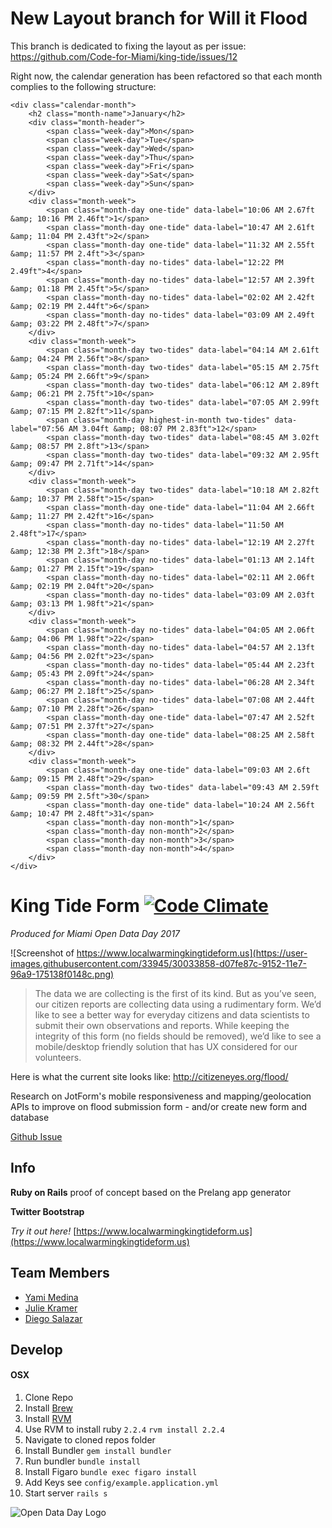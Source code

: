 # New Layout branch for Will it Flood

This branch is dedicated to fixing the layout as per issue: https://github.com/Code-for-Miami/king-tide/issues/12

Right now, the calendar generation has been refactored so that each month complies to the following structure:

```
<div class="calendar-month">
    <h2 class="month-name">January</h2>
    <div class="month-header">
        <span class="week-day">Mon</span>
        <span class="week-day">Tue</span>
        <span class="week-day">Wed</span>
        <span class="week-day">Thu</span>
        <span class="week-day">Fri</span>
        <span class="week-day">Sat</span>
        <span class="week-day">Sun</span>
    </div>
    <div class="month-week">
        <span class="month-day one-tide" data-label="10:06 AM 2.67ft &amp; 10:16 PM 2.46ft">1</span>
        <span class="month-day one-tide" data-label="10:47 AM 2.61ft &amp; 11:04 PM 2.43ft">2</span>
        <span class="month-day one-tide" data-label="11:32 AM 2.55ft &amp; 11:57 PM 2.4ft">3</span>
        <span class="month-day no-tides" data-label="12:22 PM 2.49ft">4</span>
        <span class="month-day no-tides" data-label="12:57 AM 2.39ft &amp; 01:18 PM 2.45ft">5</span>
        <span class="month-day no-tides" data-label="02:02 AM 2.42ft &amp; 02:19 PM 2.44ft">6</span>
        <span class="month-day no-tides" data-label="03:09 AM 2.49ft &amp; 03:22 PM 2.48ft">7</span>
    </div>
    <div class="month-week">
        <span class="month-day two-tides" data-label="04:14 AM 2.61ft &amp; 04:24 PM 2.56ft">8</span>
        <span class="month-day two-tides" data-label="05:15 AM 2.75ft &amp; 05:24 PM 2.66ft">9</span>
        <span class="month-day two-tides" data-label="06:12 AM 2.89ft &amp; 06:21 PM 2.75ft">10</span>
        <span class="month-day two-tides" data-label="07:05 AM 2.99ft &amp; 07:15 PM 2.82ft">11</span>
        <span class="month-day highest-in-month two-tides" data-label="07:56 AM 3.04ft &amp; 08:07 PM 2.83ft">12</span>
        <span class="month-day two-tides" data-label="08:45 AM 3.02ft &amp; 08:57 PM 2.8ft">13</span>
        <span class="month-day two-tides" data-label="09:32 AM 2.95ft &amp; 09:47 PM 2.71ft">14</span>
    </div>
    <div class="month-week">
        <span class="month-day two-tides" data-label="10:18 AM 2.82ft &amp; 10:37 PM 2.58ft">15</span>
        <span class="month-day one-tide" data-label="11:04 AM 2.66ft &amp; 11:27 PM 2.42ft">16</span>
        <span class="month-day no-tides" data-label="11:50 AM 2.48ft">17</span>
        <span class="month-day no-tides" data-label="12:19 AM 2.27ft &amp; 12:38 PM 2.3ft">18</span>
        <span class="month-day no-tides" data-label="01:13 AM 2.14ft &amp; 01:27 PM 2.15ft">19</span>
        <span class="month-day no-tides" data-label="02:11 AM 2.06ft &amp; 02:19 PM 2.04ft">20</span>
        <span class="month-day no-tides" data-label="03:09 AM 2.03ft &amp; 03:13 PM 1.98ft">21</span>
    </div>
    <div class="month-week">
        <span class="month-day no-tides" data-label="04:05 AM 2.06ft &amp; 04:06 PM 1.98ft">22</span>
        <span class="month-day no-tides" data-label="04:57 AM 2.13ft &amp; 04:56 PM 2.02ft">23</span>
        <span class="month-day no-tides" data-label="05:44 AM 2.23ft &amp; 05:43 PM 2.09ft">24</span>
        <span class="month-day no-tides" data-label="06:28 AM 2.34ft &amp; 06:27 PM 2.18ft">25</span>
        <span class="month-day no-tides" data-label="07:08 AM 2.44ft &amp; 07:10 PM 2.28ft">26</span>
        <span class="month-day one-tide" data-label="07:47 AM 2.52ft &amp; 07:51 PM 2.37ft">27</span>
        <span class="month-day one-tide" data-label="08:25 AM 2.58ft &amp; 08:32 PM 2.44ft">28</span>
    </div>
    <div class="month-week">
        <span class="month-day one-tide" data-label="09:03 AM 2.6ft &amp; 09:15 PM 2.48ft">29</span>
        <span class="month-day two-tides" data-label="09:43 AM 2.59ft &amp; 09:59 PM 2.5ft">30</span>
        <span class="month-day one-tide" data-label="10:24 AM 2.56ft &amp; 10:47 PM 2.48ft">31</span>
        <span class="month-day non-month">1</span>
        <span class="month-day non-month">2</span>
        <span class="month-day non-month">3</span>
        <span class="month-day non-month">4</span>
    </div>
</div>
```



# King Tide Form [![Code Climate](https://codeclimate.com/github/Code-for-Miami/king-tide-form/badges/gpa.svg)](https://codeclimate.com/github/Code-for-Miami/king-tide-form)
_Produced for Miami Open Data Day 2017_

![Screenshot of https://www.localwarmingkingtideform.us](https://user-images.githubusercontent.com/33945/30033858-d07fe87c-9152-11e7-96a9-175138f0148c.png)

> The data we are collecting is the first of its kind. But as you’ve seen, our citizen reports are collecting data using a rudimentary form. We’d like to see a better way for everyday citizens and data scientists to submit their own observations and reports. While keeping the integrity of this form (no fields should be removed), we’d like to see a mobile/desktop friendly solution that has UX considered for our volunteers.

Here is what the current site looks like: http://citizeneyes.org/flood/

Research on JotForm's mobile responsiveness and mapping/geolocation APIs to improve on flood submission form - and/or create new form and database

[Github Issue](https://github.com/Code-for-Miami/OpenDataDay2017/issues/2)

## Info

**Ruby on Rails** proof of concept based on the Prelang app generator

**Twitter Bootstrap**

*Try it out here!*  [https://www.localwarmingkingtideform.us](https://www.localwarmingkingtideform.us)


## Team Members

- [Yami Medina](https://www.github.com/yamilethmedina)
- [Julie Kramer](https://www.github.com/thejuliekramer)
- [Diego Salazar](https://www.github.com/diegosalazar)

## Develop

#### OSX

1. Clone Repo
2. Install [Brew](https://brew.sh/)
3. Install [RVM](https://rvm.io/)
4. Use RVM to install ruby `2.2.4`
  `rvm install 2.2.4`
5. Navigate to cloned repos folder
6. Install Bundler
  `gem install bundler`
7. Run bundler
  `bundle install`
8. Install Figaro
  `bundle exec figaro install`
9. Add Keys see `config/example.application.yml`
10. Start server `rails s`


![Open Data Day Logo](cfm-odd-logo.png)
